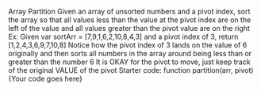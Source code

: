 Array Partition
Given an array of unsorted numbers and a pivot index, sort the array so that all values less than the value at the pivot index are on the left of the value and all values greater than the pivot value are on the right
Ex: 
Given var sortArr = [7,9,1,6,2,10,8,4,3] and a pivot index of 3, return [1,2,4,3,6,9,7,10,8]
Notice how the pivot index of 3 lands on the value of 6 originally and then sorts all numbers in the array around being less than or greater than the number 6
It is OKAY for the pivot to move, just keep track of the original VALUE of the pivot
Starter code:
function partition(arr, pivot){Your code goes here}